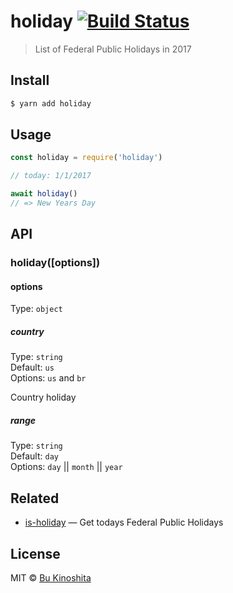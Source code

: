 # holiday [![Build Status](https://travis-ci.org/bukinoshita/holiday.svg?branch=master)](https://travis-ci.org/bukinoshita/holiday)

> List of Federal Public Holidays in 2017


## Install

```bash
$ yarn add holiday
```


## Usage

```js
const holiday = require('holiday')

// today: 1/1/2017

await holiday()
// => New Years Day
```

## API

### holiday([options])

#### options

Type: `object`<br/>

##### country

Type: `string`<br/>
Default: `us`<br/>
Options: `us` and `br`

Country holiday

##### range

Type: `string`<br/>
Default: `day`<br/>
Options: `day` || `month` || `year`


## Related

- [is-holiday](https://github.com/bukinoshita/is-holiday) — Get todays Federal Public Holidays


## License
MIT © [Bu Kinoshita](https://bukinoshita.io)
